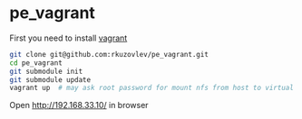 # pe_vagrant

First you need to install  [vagrant](https://www.vagrantup.com/downloads.html)

```bash
git clone git@github.com:rkuzovlev/pe_vagrant.git
cd pe_vagrant
git submodule init
git submodule update
vagrant up  # may ask root password for mount nfs from host to virtual machine
```
Open http://192.168.33.10/ in browser
